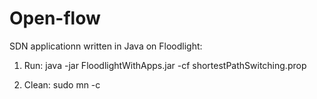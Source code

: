 Open-flow
=========

SDN applicationn written in Java on Floodlight:

1.	Run: java -jar FloodlightWithApps.jar -cf shortestPathSwitching.prop

2.	Clean: sudo mn -c
